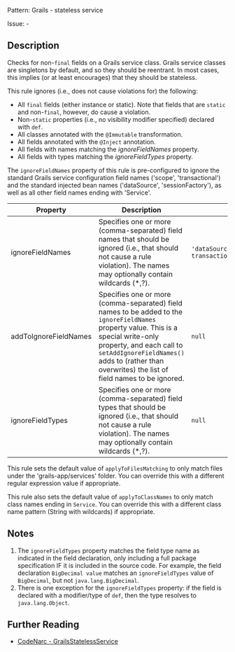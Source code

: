 Pattern: Grails - stateless service

Issue: -

## Description

Checks for non-`final` fields on a Grails service class. Grails service classes are singletons by default, and so they should be reentrant. In most cases, this implies (or at least encourages) that they should be stateless.

This rule ignores (i.e., does not cause violations for) the following:

-   All `final` fields (either instance or static). Note that fields that are `static` and non-`final`, however, do cause a violation.
-   Non-`static` properties (i.e., no visibility modifier specified) declared with `def`.
-   All classes annotated with the `@Immutable` transformation.
-   All fields annotated with the `@Inject` annotation.
-   All fields with names matching the *ignoreFieldNames* property.
-   All fields with types matching the *ignoreFieldTypes* property.

The `ignoreFieldNames` property of this rule is pre-configured to ignore the standard Grails service configuration field names ('scope', 'transactional') and the standard injected bean names ('dataSource', 'sessionFactory'), as well as all other field names ending with 'Service'.

| **Property**          | **Description**                                                                                                                                                                                                                                                      | **Default Value**                                           |
| --- | --- | --- |
| ignoreFieldNames      | Specifies one or more (comma-separated) field names that should be ignored (i.e., that should not cause a rule violation). The names may optionally contain wildcards (\*,?).                                                                                        | `'dataSource,scope,sessionFactory, transactional,*Service'` |
| addToIgnoreFieldNames | Specifies one or more (comma-separated) field names to be added to the `ignoreFieldNames` property value. This is a special write-only property, and each call to `setAddIgnoreFieldNames()` adds to (rather than overwrites) the list of field names to be ignored. | `null`                                                      |
| ignoreFieldTypes      | Specifies one or more (comma-separated) field types that should be ignored (i.e., that should not cause a rule violation). The names may optionally contain wildcards (\*,?).                                                                                        | `null`                                                      |

This rule sets the default value of `applyToFilesMatching` to only match files under the 'grails-app/services' folder. You can override this with a different regular expression value if appropriate.

This rule also sets the default value of `applyToClassNames` to only match class names ending in `Service`. You can override this with a different class name pattern (String with wildcards) if appropriate.

## Notes

1.  The `ignoreFieldTypes` property matches the field type name as indicated in the field declaration, only including a full package specification IF it is included in the source code. For example, the field declaration `BigDecimal value` matches an `ignoreFieldTypes` value of `BigDecimal`, but not `java.lang.BigDecimal`.
2.  There is one exception for the `ignoreFieldTypes` property: if the field is declared with a modifier/type of `def`, then the type resolves to `java.lang.Object`.

## Further Reading

* [CodeNarc - GrailsStatelessService](http://codenarc.sourceforge.net/codenarc-rules-grails.html#GrailsStatelessService)